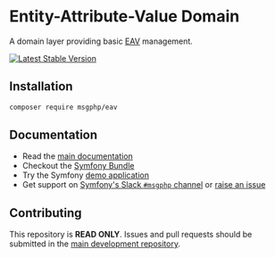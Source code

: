 # Entity-Attribute-Value Domain

A domain layer providing basic [EAV](https://en.wikipedia.org/wiki/Entity%E2%80%93attribute%E2%80%93value_model)
management.

[![Latest Stable Version][packagist:img]][packagist]

## Installation

```bash
composer require msgphp/eav
```

## Documentation

- Read the [main documentation](https://msgphp.github.io/docs/)
- Checkout the [Symfony Bundle](https://github.com/msgphp/eav-bundle)
- Try the Symfony [demo application](https://github.com/msgphp/symfony-demo-app)
- Get support on [Symfony's Slack `#msgphp` channel](https://symfony.com/slack-invite) or [raise an issue](https://github.com/msgphp/msgphp/issues/new)

## Contributing

This repository is **READ ONLY**. Issues and pull requests should be submitted in the [main development repository](https://github.com/msgphp/msgphp).

[packagist]: https://packagist.org/packages/msgphp/eav
[packagist:img]: https://img.shields.io/packagist/v/msgphp/eav.svg?style=flat-square
